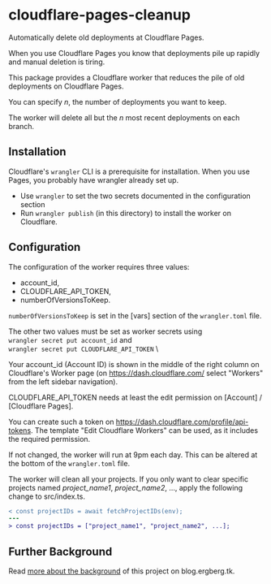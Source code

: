 # cloudflare-pages-cleanup

Automatically delete old deployments at Cloudflare Pages.

When you use Cloudflare Pages you know that deployments pile up rapidly and manual deletion is 
tiring.

This package provides a Cloudflare worker that reduces the pile of old deployments on Cloudflare Pages.


You can specify _n_, the number of deployments you want to keep.

The worker will delete all but the _n_ most recent deployments on each branch.

## Installation

Cloudflare's `wrangler` CLI is a prerequisite for installation. When you use Pages, you probably have wrangler already set up. 

* Use `wrangler` to set the two secrets documented in the configuration section
* Run `wrangler publish` (in this directory) to install the worker on Cloudflare.


## Configuration

The configuration of the worker requires three values:
 * account_id,
 * CLOUDFLARE_API_TOKEN, 
 * numberOfVersionsToKeep.

 `numberOfVersionsToKeep` is set in the [vars] section of the `wrangler.toml` file.


The other two values must be set as worker secrets using \
`wrangler secret put account_id` and \
`wrangler secret put CLOUDFLARE_API_TOKEN` \

 Your account_id (Account ID) is shown in the middle of the right column on Cloudflare's Worker page 
 (on https://dash.cloudflare.com/ select "Workers" from the left sidebar navigation).
 
 CLOUDFLARE_API_TOKEN needs at least the edit permission on [Account] / [Cloudflare Pages].

 You can create such a token on
 https://dash.cloudflare.com/profile/api-tokens. 
 The template "Edit Cloudflare Workers" can be used, as it includes the required permission.

If not changed, the worker will run at 9pm each day. This can be altered at the bottom of the `wrangler.toml` file.

The worker will clean all your projects. If you only want to clear specific projects named _project_name1_, _project_name2_, ..., apply the following change to src/index.ts.

```diff
< const projectIDs = await fetchProjectIDs(env);
---
> const projectIDs = ["project_name1", "project_name2", ...]; 
```

## Further Background
Read [more about the background](https://blog.ergberg.tk/function/cicd#cleaning-up-old-pages-deployments) of this project on blog.ergberg.tk.
